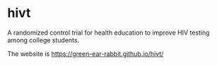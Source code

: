 # hivt
 A randomized control trial for health education to improve HIV testing among college students.
 
 The website is https://green-ear-rabbit.github.io/hivt/ 
